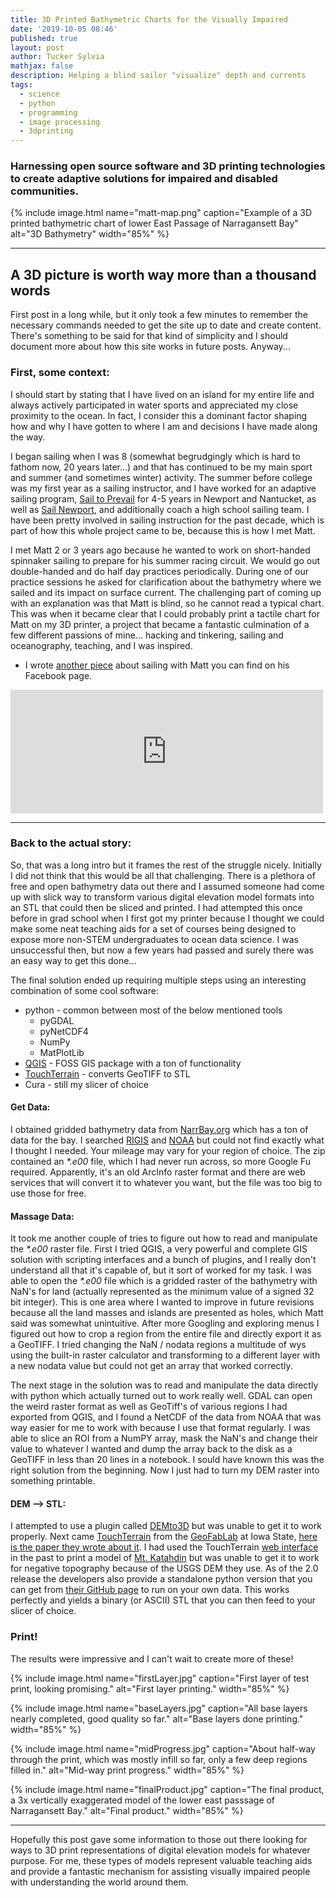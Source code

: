 ```yaml
---
title: 3D Printed Bathymetric Charts for the Visually Impaired
date: '2019-10-05 08:46'
published: true
layout: post
author: Tucker Sylvia
mathjax: false
description: Helping a blind sailor "visualize" depth and currents
tags:
  - science
  - python
  - programming
  - image processing
  - 3dprinting
---
```


### Harnessing open source software and 3D printing technologies to create adaptive solutions for impaired and disabled communities.

{% include image.html name="matt-map.png" caption="Example of a 3D printed bathymetric chart of lower East Passage of Narragansett Bay" alt="3D Bathymetry" width="85%" %}

---

## A 3D picture is worth way more than a thousand words

First post in a long while, but it only took a few minutes to remember the necessary commands needed to get the site up to date and create content. There's something to be said for that kind of simplicity and I should document more about how this site works in future posts. Anyway...


### First, some context:
I should start by stating that I have lived on an island for my entire life and always actively participated in water sports and appreciated my close proximity to the ocean. In fact, I consider this a dominant factor shaping how and why I have gotten to where I am and decisions I have made along the way.

I began sailing when I was 8 (somewhat begrudgingly which is hard to fathom now, 20 years later...) and that has continued to be my main sport and summer (and sometimes winter) activity. The summer before college was my first year as a sailing instructor, and I have worked for an adaptive sailing program, [Sail to Prevail](https://sailtoprevail.org/) for 4-5 years in Newport and Nantucket, as well as [Sail Newport](https://sailnewport.org/), and additionally coach a high school sailing team. I have been pretty involved in sailing instruction for the past decade, which is part of how this whole project came to be, because this is how I met Matt.

I met Matt 2 or 3 years ago because he wanted to work on short-handed spinnaker sailing to prepare for his summer racing circuit. We would go out double-handed and do half day practices periodically. During one of our practice sessions he asked for clarification about the bathymetry where we sailed and its impact on surface current. The challenging part of coming up with an explanation was that Matt is blind, so he cannot read a typical chart. This was when it became clear that I could probably print a tactile chart for Matt on my 3D printer, a project that became a fantastic culmination of a few different passions of mine... hacking and tinkering, sailing and oceanography, teaching, and I was inspired.

  * I wrote [another piece](https://www.facebook.com/mattchaoblindsailor/posts/528277534246734?__tn__=K-R) about sailing with Matt you can find on his Facebook page.

  <iframe src="https://www.facebook.com/plugins/post.php?href=https%3A%2F%2Fwww.facebook.com%2Fmattchaoblindsailor%2Fposts%2F528277534246734&width=500" width="500" height="198" style="border:none;overflow:hidden" scrolling="no" frameborder="0" allowTransparency="true" allow="encrypted-media"></iframe>

---
### Back to the actual story:
So, that was a long intro but it frames the rest of the struggle nicely. Initially I did not think that this would be all that challenging. There is a plethora of free and open bathymetry data out there and I assumed someone had come up with slick way to transform various digital elevation model formats into an STL that could then be sliced and printed. I had attempted this once before in grad school when I first got my printer because I thought we could make some neat teaching aids for a set of courses being designed to expose more non-STEM undergraduates to ocean data science. I was unsuccessful then, but now a few years had passed and surely there was an easy way to get this done...

The final solution ended up requiring multiple steps using an interesting combination of some cool software:
  * python - common between most of the below mentioned tools
    - pyGDAL
    - pyNetCDF4
    - NumPy
    - MatPlotLib
  * [QGIS](https://qgis.org/en/site/) - FOSS GIS package with a ton of functionality
  * [TouchTerrain](https://github.com/ChHarding/TouchTerrain_for_CAGEO) - converts GeoTIFF to STL
  * Cura - still my slicer of choice

#### Get Data:
I obtained gridded bathymetry data from [NarrBay.org](http://www.narrbay.org/physical_data.htm) which has a ton of data for the bay. I searched [RIGIS](https://www.rigis.org/datasets/bathymetric-depth-contours-for-narragansett-bay) and [NOAA](https://data.noaa.gov/dataset/dataset/narragansett-bay-ri-m020-bathymetric-digital-elevation-model-30-meter-resolution-derived-from-s) but could not find exactly what I thought I needed. Your mileage may vary for your region of choice. The zip contained an _*.e00_ file, which I had never run across, so more Google Fu required. Apparently, it's an old ArcInfo raster format and there are web services that will convert it to whatever you want, but the file was too big to use those for free.

#### Massage Data:
It took me another couple of tries to figure out how to read and manipulate the _*.e00_ raster file. First I tried QGIS, a very powerful and complete GIS solution with scripting interfaces and a bunch of plugins, and I really don't understand all that it's capable of, but it sort of worked for my task. I was able to open the _*.e00_ file which is a gridded raster of the bathymetry with NaN's for land (actually represented as the minimum value of a signed 32 bit integer). This is one area where I wanted to improve in future revisions because all the land masses and islands are presented as holes, which Matt said was somewhat unintuitive. After more Googling and exploring menus I figured out how to crop a region from the entire file and directly export it as a GeoTIFF. I tried changing the NaN / nodata regions a multitude of wys using the built-in raster calculator and transforming to a different layer with a new nodata value but could not get an array that worked correctly.

The next stage in the solution was to read and manipulate the data directly with python which actually turned out to work really well. GDAL can open the weird raster format as well as GeoTiff's of various regions I had exported from QGIS, and I found a NetCDF of the data from NOAA that was way easier for me to work with because I use that format regularly. I was able to slice an ROI from a NumPY array, mask the NaN's and change their value to whatever I wanted and dump the array back to the disk as a GeoTIFF in less than 20 lines in a notebook. I sould have known this was the right solution from the beginning. Now I just had to turn my DEM raster into something printable.

#### DEM --> STL:
I attempted to use a plugin called [DEMto3D](https://demto3d.com/en/) but was unable to get it to work properly. Next came [TouchTerrain](http://blog.touchterrain.org/) from the  [GeoFabLab](https://franek.public.iastate.edu/gfl/gfl.html) at Iowa State, [here is the paper they wrote about it](https://www.sciencedirect.com/science/article/pii/S0098300416304824?via%3Dihub). I had used the TouchTerrain [web interface](https://touchterrain.geol.iastate.edu) in the past to print a model of [Mt. Katahdin](https://en.wikipedia.org/wiki/Mount_Katahdin) but was unable to get it to work for negative topography because of the USGS DEM they use. As of the 2.0 release the developers also provide a standalone python version that you can get from [their GitHub page](https://github.com/ChHarding/TouchTerrain_for_CAGEO) to run on your own data. This works perfectly and yields a binary (or ASCII) STL that you can then feed to your slicer of choice.

### Print!
The results were impressive and I can't wait to create more of these!

{% include image.html name="firstLayer.jpg" caption="First layer of test print, looking promising." alt="First layer printing." width="85%" %}

{% include image.html name="baseLayers.jpg" caption="All base layers nearly completed, good quality so far." alt="Base layers done printing." width="85%" %}

{% include image.html name="midProgress.jpg" caption="About half-way through the print, which was mostly infill so far, only a few deep regions filled in." alt="Mid-way print progress." width="85%" %}

{% include image.html name="finalProduct.jpg" caption="The final product, a 3x vertically exaggerated model of the lower east passsage of Narragansett Bay." alt="Final product." width="85%" %}

---
Hopefully this post gave some information to those out there looking for ways to 3D print representations of digital elevation models for whatever purpose. For me, these types of models represent valuable teaching aids and provide a fantastic mechanism for assisting visually impaired people with understanding the world around them.
